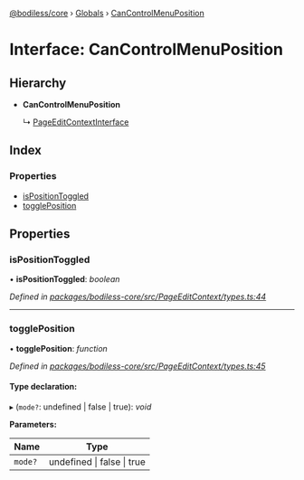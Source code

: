 [@bodiless/core](../README.md) › [Globals](../globals.md) › [CanControlMenuPosition](cancontrolmenuposition.md)

# Interface: CanControlMenuPosition

## Hierarchy

* **CanControlMenuPosition**

  ↳ [PageEditContextInterface](pageeditcontextinterface.md)

## Index

### Properties

* [isPositionToggled](cancontrolmenuposition.md#ispositiontoggled)
* [togglePosition](cancontrolmenuposition.md#toggleposition)

## Properties

###  isPositionToggled

• **isPositionToggled**: *boolean*

*Defined in [packages/bodiless-core/src/PageEditContext/types.ts:44](https://github.com/johnsonandjohnson/Bodiless-JS/blob/da25d4f/packages/bodiless-core/src/PageEditContext/types.ts#L44)*

___

###  togglePosition

• **togglePosition**: *function*

*Defined in [packages/bodiless-core/src/PageEditContext/types.ts:45](https://github.com/johnsonandjohnson/Bodiless-JS/blob/da25d4f/packages/bodiless-core/src/PageEditContext/types.ts#L45)*

#### Type declaration:

▸ (`mode?`: undefined | false | true): *void*

**Parameters:**

Name | Type |
------ | ------ |
`mode?` | undefined &#124; false &#124; true |
